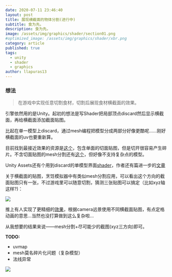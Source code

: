 ```yaml
---
date: 2020-07-11 23:46:40
layout: post
title: 展现横截面的物体分割(进行中)
subtitle: 食为先。
description: 食为先。
image: /assets/img/graphics/shader/section01.png
#optimized_image: /assets/img/graphics/shader/xbr.png
category: article
published: true
tags:
  - unity
  - shader
  - graphics
author: llapuras13
---
```


### 想法

> 在游戏中实现任意切割食材，切割后展现食材横截面的效果。

引擎依然用的是Unity。起初的想法是写Shader把局部顶点discard然后显示横截面，再给横截面添加截面贴图。

比起在单一模型上discard，通过mesh编程把模型分成两部分好像更酷呢......刚好横截面的uv也要重新算。

目前找到最接近效果的资源是[这个](https://github.com/carefreeq/SplitMesh)，包含单面的切面贴图，但是切开很容易产生碎片。不含切面贴图的mesh分割还有[这个](https://github.com/hugoscurti/mesh-cutter)，但好像不支持复杂点的模型。

Unity Assets还有个用到discard的单模型界面[shader](https://assetstore.unity.com/packages/vfx/shaders/cross-section-66300)，作者还有篇进一步的[文章](https://codeburst.io/unity-cross-section-shader-using-shader-graph-31c3fed0fa4f)

关于横截面的贴图，烹饪模拟器中有类似mesh分割应用，可以看出这个方向的截面贴图只有一张，不过游戏里可以随意切割，猜测三张贴图可以搞定（比如xyz轴这样?)：

![](/assets/img/graphics/shader/section04.gif)

推上有人实现了更精细的[效果](https://twitter.com/mattstark256/status/1218583432789463041)，根据camera远景使用不同横截面贴图，有点定格动画的意思...当然也没打算做到这么复杂啦...

从我想要的结果来说——mesh分割+尽可能少的截图(xyz三方向)即可。

**TODO:**
- uvmap
- mesh莫名碎片化问题（复杂模型）
- 法线异常

![](/assets/img/graphics/shader/section05.gif)





